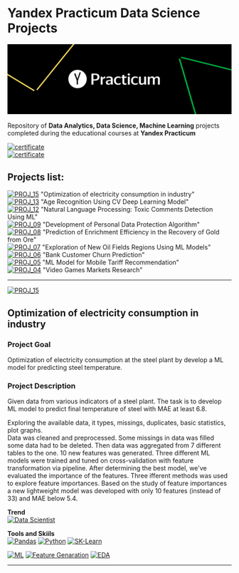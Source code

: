# Yandex Practicum Data Science Projects
<p align="center">
  <img src="https://github.com/ivan-aleshin/yandex-practicum-projects/blob/main/img/yandex_practicum.png?raw=true" />
</p>

Repository of **Data Analytics, Data Science, Machine Learning** projects completed during the educational courses at **Yandex Practicum**

[![certificate](https://img.shields.io/badge/сertificate-Data%20Scientist%20ENG-A8E4A0)]()  
[![certificate](https://img.shields.io/badge/сertificate-Data%20Scientist%20RUS-A8E4A0)]()  

## Projects list:  
[![PROJ_15](https://img.shields.io/badge/🔗%20Project-15-87CEEB)](#optimization-of-electricity-consumption-in-industry) "Optimization of electricity consumption in industry"  
[![PROJ_13](https://img.shields.io/badge/🔗%20Project-13-87CEEB)](https://github.com/ivan-aleshin/yandex-practicum-projects/tree/main/13_cv_age_recognition) "Age Recognition Using CV Deep Learning Model"  
[![PROJ_12](https://img.shields.io/badge/🔗%20Project-12-87CEEB)](https://github.com/ivan-aleshin/yandex-practicum-projects/tree/main/12_nlp_toxic_comments_detection) "Natural Language Processing: Toxic Comments Detection Using ML"  
[![PROJ_09](https://img.shields.io/badge/🔗%20Project-09-87CEEB)](https://github.com/ivan-aleshin/yandex-practicum-projects/tree/main/09_personal_data_protection_method) "Development of Personal Data Protection Algorithm"  
[![PROJ_08](https://img.shields.io/badge/🔗%20Project-08-87CEEB)](https://github.com/ivan-aleshin/yandex-practicum-projects/tree/main/08_ml_in_metall_industry) "Prediction of Enrichment Efficiency in the Recovery of Gold from Ore"  
[![PROJ_07](https://img.shields.io/badge/🔗%20Project-07-87CEEB)](https://github.com/ivan-aleshin/yandex-practicum-projects/tree/main/07_ml_oil_fields_prediction) "Exploration of New Oil Fields Regions Using ML Models"  
[![PROJ_06](https://img.shields.io/badge/🔗%20Project-06-87CEEB)](https://github.com/ivan-aleshin/yandex-practicum-projects/tree/main/06_bank_churn_prediction) "Bank Customer Churn Prediction"  
[![PROJ_05](https://img.shields.io/badge/🔗%20Project-05-87CEEB)](https://github.com/ivan-aleshin/yandex-practicum-projects/tree/main/05_mobile_tariff_recommendation) "ML Model for Mobile Tariff Recommendation"   
[![PROJ_04](https://img.shields.io/badge/🔗%20Project-04-87CEEB)](https://github.com/ivan-aleshin/yandex-practicum-projects/tree/main/04_videogames_market_research) "Video Games Markets Research"  

***
  

[![PROJ_15](https://img.shields.io/badge/go%20to%20PROJECT-15-87CEEB)](https://github.com/ivan-aleshin/yandex-practicum-projects/tree/main/15_prediction_temperature_of_steel)  
## Optimization of electricity consumption in industry

### Project Goal
Optimization of electricity consumption at the steel plant by develop a ML model for predicting steel temperature.  

### Project Description
Given data from various indicators of a steel plant.
The task is to develop ML model to predict final temperature of steel with MAE at least 6.8.  

Exploring the available data, it types, missings, duplicates, basic statistics, plot graphs.  
Data was cleaned and preprocessed. Some missings in data was filled some data had to be deleted. 
Then data was aggregated from 7 different tables to the one. 10 new features was generated.
Three different ML models were trained and tuned on cross-validation with feature transformation via pipeline. After determining the best model, we've evaluated the importance of the features. Three ifferent methods was used to explore feature importances. Based on the study of feature importances a new lightweight model was developed with only 10 features (instead of 33) and MAE below 5.4.  

**Trend**  
[![Data Scientist](https://img.shields.io/static/v1?label=Trend&message=Data%20Scientist&color=218c74)](#)

**Tools and Skiils**  
[![Pandas](https://img.shields.io/static/v1?label=tool&message=Pandas&color=40407a)](#)
[![Python](https://img.shields.io/static/v1?label=tool&message=Python&color=33d9b2)](#)
[![SK-Learn](https://img.shields.io/static/v1?label=tool&message=sk-learn&color=cd6133)](#)  

[![ML](https://img.shields.io/static/v1?label=skill&message=Machine%20Learning&color=1B9CFC)](#)
[![Feature Genaration](https://img.shields.io/static/v1?label=skill&message=Feature%20Generation&color=B33771)](#)
[![EDA](https://img.shields.io/static/v1?label=skill&message=EDA&color=B33771)](#)

***
